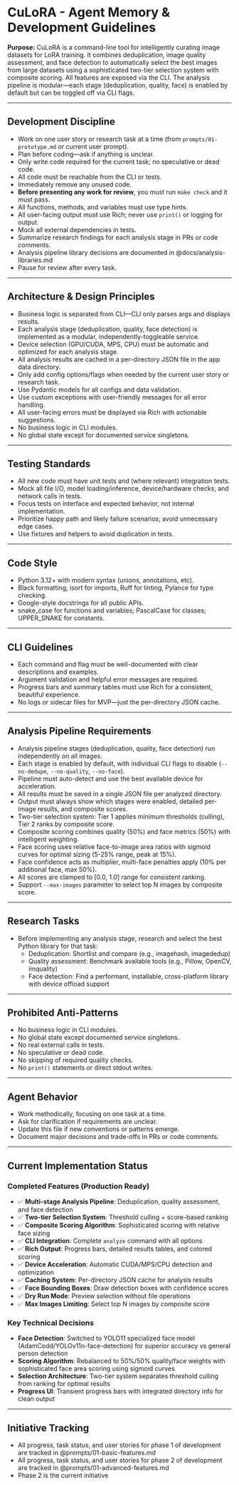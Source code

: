 # CuLoRA - Agent Memory & Development Guidelines

**Purpose:**
CuLoRA is a command-line tool for intelligently curating image datasets for LoRA training. It combines deduplication, image quality assessment, and face detection to automatically select the best images from large datasets using a sophisticated two-tier selection system with composite scoring. All features are exposed via the CLI. The analysis pipeline is modular—each stage (deduplication, quality, face) is enabled by default but can be toggled off via CLI flags.

---

## Development Discipline

- Work on one user story or research task at a time (from `prompts/01-prototype.md` or current user prompt).
- Plan before coding—ask if anything is unclear.
- Only write code required for the current task; no speculative or dead code.
- All code must be reachable from the CLI or tests.
- Immediately remove any unused code.
- **Before presenting any work for review**, you must run `make check` and it must pass.
- All functions, methods, and variables must use type hints.
- All user-facing output must use Rich; never use `print()` or logging for output.
- Mock all external dependencies in tests.
- Summarize research findings for each analysis stage in PRs or code comments.
- Analysis pipeline library decisions are documented in @docs/analysis-libraries.md
- Pause for review after every task.

---

## Architecture & Design Principles

- Business logic is separated from CLI—CLI only parses args and displays results.
- Each analysis stage (deduplication, quality, face detection) is implemented as a modular, independently-toggleable service.
- Device selection (GPU/CUDA, MPS, CPU) must be automatic and optimized for each analysis stage.
- All analysis results are cached in a per-directory JSON file in the app data directory.
- Only add config options/flags when needed by the current user story or research task.
- Use Pydantic models for all configs and data validation.
- Use custom exceptions with user-friendly messages for all error handling.
- All user-facing errors must be displayed via Rich with actionable suggestions.
- No business logic in CLI modules.
- No global state except for documented service singletons.

---

## Testing Standards

- All new code must have unit tests and (where relevant) integration tests.
- Mock all file I/O, model loading/inference, device/hardware checks, and network calls in tests.
- Focus tests on interface and expected behavior, not internal implementation.
- Prioritize happy path and likely failure scenarios; avoid unnecessary edge cases.
- Use fixtures and helpers to avoid duplication in tests.

---

## Code Style

- Python 3.12+ with modern syntax (unions, annotations, etc).
- Black formatting, isort for imports, Ruff for linting, Pylance for type checking.
- Google-style docstrings for all public APIs.
- snake_case for functions and variables; PascalCase for classes; UPPER_SNAKE for constants.

---

## CLI Guidelines

- Each command and flag must be well-documented with clear descriptions and examples.
- Argument validation and helpful error messages are required.
- Progress bars and summary tables must use Rich for a consistent, beautiful experience.
- No logs or sidecar files for MVP—just the per-directory JSON cache.

---

## Analysis Pipeline Requirements

- Analysis pipeline stages (deduplication, quality, face detection) run independently on all images.
- Each stage is enabled by default, with individual CLI flags to disable (`--no-dedupe`, `--no-quality`, `--no-face`).
- Pipeline must auto-detect and use the best available device for acceleration.
- All results must be saved in a single JSON file per analyzed directory.
- Output must always show which stages were enabled, detailed per-image results, and composite scores.
- Two-tier selection system: Tier 1 applies minimum thresholds (culling), Tier 2 ranks by composite score.
- Composite scoring combines quality (50%) and face metrics (50%) with intelligent weighting.
- Face scoring uses relative face-to-image area ratios with sigmoid curves for optimal sizing (5-25% range, peak at 15%).
- Face confidence acts as multiplier, multi-face penalties apply (10% per additional face, max 50%).
- All scores are clamped to [0.0, 1.0] range for consistent ranking.
- Support `--max-images` parameter to select top N images by composite score.

---

## Research Tasks

- Before implementing any analysis stage, research and select the best Python library for that task:
  - Deduplication: Shortlist and compare (e.g., imagehash, imagededup)
  - Quality assessment: Benchmark available tools (e.g., Pillow, OpenCV, imquality)
  - Face detection: Find a performant, installable, cross-platform library with device offload support

---

## Prohibited Anti-Patterns

- No business logic in CLI modules.
- No global state except documented service singletons.
- No real external calls in tests.
- No speculative or dead code.
- No skipping of required quality checks.
- No `print()` statements or direct stdout writes.

---

## Agent Behavior

- Work methodically, focusing on one task at a time.
- Ask for clarification if requirements are unclear.
- Update this file if new conventions or patterns emerge.
- Document major decisions and trade-offs in PRs or code comments.

---

## Current Implementation Status

### Completed Features (Production Ready)

- ✅ **Multi-stage Analysis Pipeline**: Deduplication, quality assessment, and face detection
- ✅ **Two-tier Selection System**: Threshold culling + score-based ranking
- ✅ **Composite Scoring Algorithm**: Sophisticated scoring with relative face sizing
- ✅ **CLI Integration**: Complete `analyze` command with all options
- ✅ **Rich Output**: Progress bars, detailed results tables, and colored scoring
- ✅ **Device Acceleration**: Automatic CUDA/MPS/CPU detection and optimization
- ✅ **Caching System**: Per-directory JSON cache for analysis results
- ✅ **Face Bounding Boxes**: Draw detection boxes with confidence scores
- ✅ **Dry Run Mode**: Preview selection without file operations
- ✅ **Max Images Limiting**: Select top N images by composite score

### Key Technical Decisions

- **Face Detection**: Switched to YOLO11 specialized face model (AdamCodd/YOLOv11n-face-detection) for superior accuracy vs general person detection
- **Scoring Algorithm**: Rebalanced to 50%/50% quality/face weights with sophisticated face area scoring using sigmoid curves
- **Selection Architecture**: Two-tier system separates threshold culling from ranking for optimal results
- **Progress UI**: Transient progress bars with integrated directory info for clean output

---

## Initiative Tracking

- All progress, task status, and user stories for phase 1 of development are tracked in @prompts/01-basic-features.md
- All progress, task status, and user stories for phase 2 of development are tracked in @prompts/01-advanced-features.md
- Phase 2 is the current initiative
